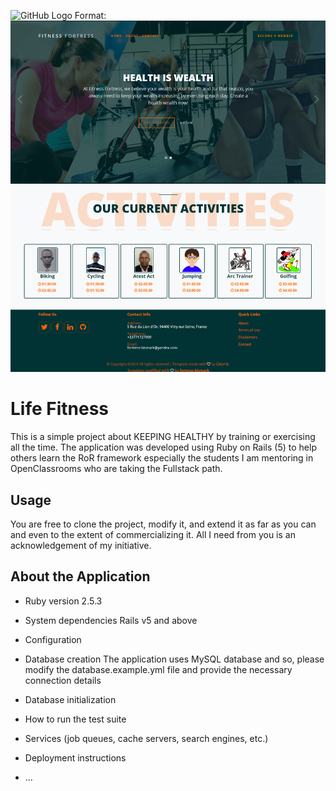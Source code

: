 ![GitHub Logo](/images/logo.png)
Format: ![App Homepage Image](/life-fitness-home.png)

# Life Fitness

This is a simple project about KEEPING HEALTHY by training or exercising all the time. The application was developed using Ruby on Rails (5) to help others learn the RoR framework especially the students I am mentoring in OpenClassrooms who are taking the Fullstack path.

## Usage
You are free to clone the project, modify it, and extend it as far as you can and even to the extent of commercializing it. All I need from you is an acknowledgement of my initiative.


## About the Application
* Ruby version
    2.5.3
* System dependencies
    Rails v5 and above
* Configuration
    
* Database creation
    The application uses MySQL database and so, please modify the database.example.yml file and provide the necessary connection details
* Database initialization

* How to run the test suite

* Services (job queues, cache servers, search engines, etc.)

* Deployment instructions

* ...
